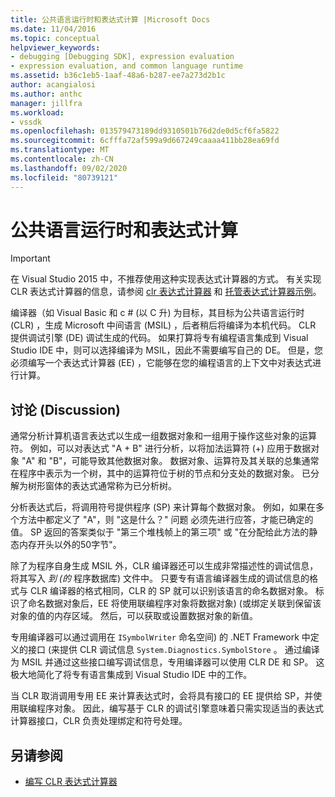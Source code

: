 ```yaml
---
title: 公共语言运行时和表达式计算 |Microsoft Docs
ms.date: 11/04/2016
ms.topic: conceptual
helpviewer_keywords:
- debugging [Debugging SDK], expression evaluation
- expression evaluation, and common language runtime
ms.assetid: b36c1eb5-1aaf-48a6-b287-ee7a273d2b1c
author: acangialosi
ms.author: anthc
manager: jillfra
ms.workload:
- vssdk
ms.openlocfilehash: 013579473189dd9310501b76d2de0d5cf6fa5822
ms.sourcegitcommit: 6cfffa72af599a9d667249caaaa411bb28ea69fd
ms.translationtype: MT
ms.contentlocale: zh-CN
ms.lasthandoff: 09/02/2020
ms.locfileid: "80739121"
---
```

# <a name="common-language-runtime-and-expression-evaluation"></a>公共语言运行时和表达式计算
> [!IMPORTANT]
> 在 Visual Studio 2015 中，不推荐使用这种实现表达式计算器的方式。 有关实现 CLR 表达式计算器的信息，请参阅 [clr 表达式计算器](https://github.com/Microsoft/ConcordExtensibilitySamples/wiki/CLR-Expression-Evaluators) 和 [托管表达式计算器示例](https://github.com/Microsoft/ConcordExtensibilitySamples/wiki/Managed-Expression-Evaluator-Sample)。

 编译器（如 Visual Basic 和 c # (以 C 升) 为目标，其目标为公共语言运行时 (CLR) ，生成 Microsoft 中间语言 (MSIL) ，后者稍后将编译为本机代码。 CLR 提供调试引擎 (DE) 调试生成的代码。 如果打算将专有编程语言集成到 Visual Studio IDE 中，则可以选择编译为 MSIL，因此不需要编写自己的 DE。 但是，您必须编写一个表达式计算器 (EE) ，它能够在您的编程语言的上下文中对表达式进行计算。

## <a name="discussion"></a>讨论 (Discussion)
 通常分析计算机语言表达式以生成一组数据对象和一组用于操作这些对象的运算符。 例如，可以对表达式 "A + B" 进行分析，以将加法运算符 (+) 应用于数据对象 "A" 和 "B"，可能导致其他数据对象。 数据对象、运算符及其关联的总集通常在程序中表示为一个树，其中的运算符位于树的节点和分支处的数据对象。 已分解为树形窗体的表达式通常称为已分析树。

 分析表达式后，将调用符号提供程序 (SP) 来计算每个数据对象。 例如，如果在多个方法中都定义了 "A"，则 "这是什么？" 问题 必须先进行应答，才能已确定的值。 SP 返回的答案类似于 "第三个堆栈帧上的第三项" 或 "在分配给此方法的静态内存开头以外的50字节"。

 除了为程序自身生成 MSIL 外，CLR 编译器还可以生成非常描述性的调试信息，将其写入 *到 (的* 程序数据库) 文件中。 只要专有语言编译器生成的调试信息的格式与 CLR 编译器的格式相同，CLR 的 SP 就可以识别该语言的命名数据对象。 标识了命名数据对象后，EE 将使用联编程序对象将数据对象)  (或绑定关联到保留该对象的值的内存区域。 然后，可以获取或设置数据对象的新值。

 专用编译器可以通过调用在 `ISymbolWriter` 命名空间) 的 .NET Framework 中定义的接口 (来提供 CLR 调试信息 `System.Diagnostics.SymbolStore` 。 通过编译为 MSIL 并通过这些接口编写调试信息，专用编译器可以使用 CLR DE 和 SP。 这极大地简化了将专有语言集成到 Visual Studio IDE 中的工作。

 当 CLR 取消调用专用 EE 来计算表达式时，会将具有接口的 EE 提供给 SP，并使用联编程序对象。 因此，编写基于 CLR 的调试引擎意味着只需实现适当的表达式计算器接口，CLR 负责处理绑定和符号处理。

## <a name="see-also"></a>另请参阅
- [编写 CLR 表达式计算器](../../extensibility/debugger/writing-a-common-language-runtime-expression-evaluator.md)
